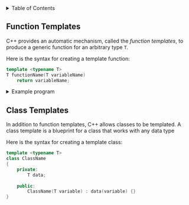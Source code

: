 <details>
<summary>Table of Contents</summary>
<ol>
  <li>
    <a href='#function-templates'>Function Templates</a>
  </li> 
  <li>
    <a href='#class-templates'>Class Templates</a>
  </li> 
</ol>
</details>

## Function Templates
C++ provides an automatic mechanism, called the <em>function templates</em>, to produce a generic function for an arbitrary type <code>T</code>.

Here is the syntax for creating a template function:

```cpp
template <typename T>
T functionName(T variableName)
    return variableName;
```

<details>
    <summary>Example program</summary>

Write a template function that swaps two variables

<ul>  
  <details>
    <summary>Output</summary>

```cpp
template <typename T>
void swap(T *a, T *b)
{
    T temp = *a;
    *a = *b;
    *b = temp;
}
```
    
</details>
  </ul>  
</details>  

## Class Templates
In addition to function templates, C++ allows classes to be templated. A class template is a blueprint for a class that works with any data type

Here is the syntax for creating a template class:

```cpp
template <typename T>
class ClassName
{
    private:
        T data;
    
    public:
        ClassName(T variable) : data(variable) {}
}
```